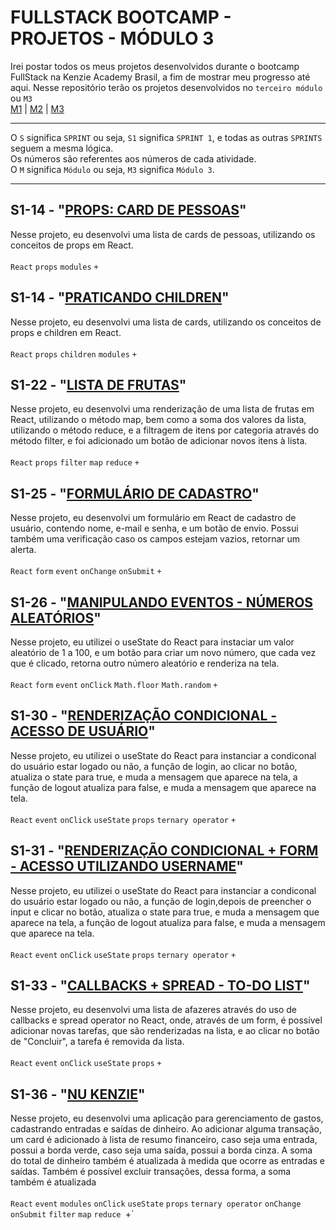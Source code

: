 # FULLSTACK BOOTCAMP - PROJETOS - MÓDULO 3
Irei postar todos os meus projetos desenvolvidos durante o bootcamp FullStack na Kenzie Academy Brasil, a fim de mostrar meu progresso até aqui. Nesse repositório terão os projetos desenvolvidos no `terceiro módulo` ou `M3`<br />
[M1](https://github.com/mariaclaratabosa/M1-PROJETOS) | [M2](https://github.com/mariaclaratabosa/M2-PROJETOS) | [M3](https://github.com/mariaclaratabosa/M3-PROJETOS)
<hr />

O `S` significa `SPRINT` ou seja, `S1` significa `SPRINT 1`, e todas as outras `SPRINTS` seguem a mesma lógica.<br />
Os números são referentes aos números de cada atividade.<br />
O `M` significa `Módulo` ou seja, `M3` significa `Módulo 3`.
<hr />

## S1-14 - "[PROPS: CARD DE PESSOAS](https://props-cards-de-pessoas.vercel.app/)"
Nesse projeto, eu desenvolvi uma lista de cards de pessoas, utilizando os conceitos de props em React. <br />
<br />
`React` `props` `modules` `+`

## S1-14 - "[PRATICANDO CHILDREN](https://praticando-children-react.vercel.app/)"
Nesse projeto, eu desenvolvi uma lista de cards, utilizando os conceitos de props e children em React. <br />
<br />
`React` `props` `children` `modules` `+`

## S1-22 - "[LISTA DE FRUTAS](https://lista-de-frutas-eight-smoky.vercel.app/)"
Nesse projeto, eu desenvolvi uma renderização de uma lista de frutas em React, utilizando o método map, bem como a soma dos valores da lista, utilizando o método reduce, e a filtragem de itens por categoria através do método filter, e foi adicionado um botão de adicionar novos itens à lista. <br />
<br />
`React` `props` `filter` `map` `reduce` `+`

## S1-25 - "[FORMULÁRIO DE CADASTRO](https://formulario-de-cadastro-orcin.vercel.app/)"
Nesse projeto, eu desenvolvi um formulário em React de cadastro de usuário, contendo nome, e-mail e senha, e um botão de envio. Possui também uma verificação caso os campos estejam vazios, retornar um alerta. <br />
<br />
`React` `form` `event` `onChange` `onSubmit` `+`

## S1-26 - "[MANIPULANDO EVENTOS - NÚMEROS ALEATÓRIOS](https://gerando-numeros-aleatorios.vercel.app/)"
Nesse projeto, eu utilizei o useState do React para instaciar um valor aleatório de 1 a 100, e um botão para criar um novo número, que cada vez que é clicado, retorna outro número aleatório e renderiza na tela. <br />
<br />
`React` `form` `event` `onClick` `Math.floor` `Math.random` `+`

## S1-30 - "[RENDERIZAÇÃO CONDICIONAL - ACESSO DE USUÁRIO](https://acesso-de-usuario-steel.vercel.app/)"
Nesse projeto, eu utilizei o useState do React para instanciar a condiconal do usuário estar logado ou não, a função de login, ao clicar no botão, atualiza o state para true, e muda a mensagem que aparece na tela, a função de logout atualiza para false, e muda a mensagem que aparece na tela. <br />
<br />
`React` `event` `onClick` `useState` `props` `ternary operator` `+`

## S1-31 - "[RENDERIZAÇÃO CONDICIONAL + FORM - ACESSO UTILIZANDO USERNAME](https://acesso-com-username-theta.vercel.app/)"
Nesse projeto, eu utilizei o useState do React para instanciar a condiconal do usuário estar logado ou não, a função de login,depois de preencher o input e clicar no botão, atualiza o state para true, e muda a mensagem que aparece na tela, a função de logout atualiza para false, e muda a mensagem que aparece na tela. <br />
<br />
`React` `event` `onClick` `useState` `props` `ternary operator` `+`

## S1-33 - "[CALLBACKS + SPREAD - TO-DO LIST](https://to-do-list-psi-lac.vercel.app/)"
Nesse projeto, eu desenvolvi uma lista de afazeres através do uso de callbacks e spread operator no React, onde, através de um form, é possível adicionar novas tarefas, que são renderizadas na lista, e ao clicar no botão de "Concluir", a tarefa é removida da lista. <br />
<br />
`React` `event` `onClick` `useState` `props` `+`

## S1-36 - "[NU KENZIE](https://react-entrega-s1-template-nu-kenzie-mariaclaratabosa.vercel.app/)"
Nesse projeto, eu desenvolvi uma aplicação para gerenciamento de gastos, cadastrando entradas e saídas de dinheiro. Ao adicionar alguma transação, um card é adicionado à lista de resumo financeiro, caso seja uma entrada, possui a borda verde, caso seja uma saída, possui a borda cinza. A soma do total de dinheiro também é atualizada à medida que ocorre as entradas e saídas. Também é possível excluir transações, dessa forma, a soma também é atualizada<br />
<br />
`React` `event` `modules` `onClick` `useState` `props` `ternary operator` `onChange` `onSubmit` `filter` `map` `reduce `+`